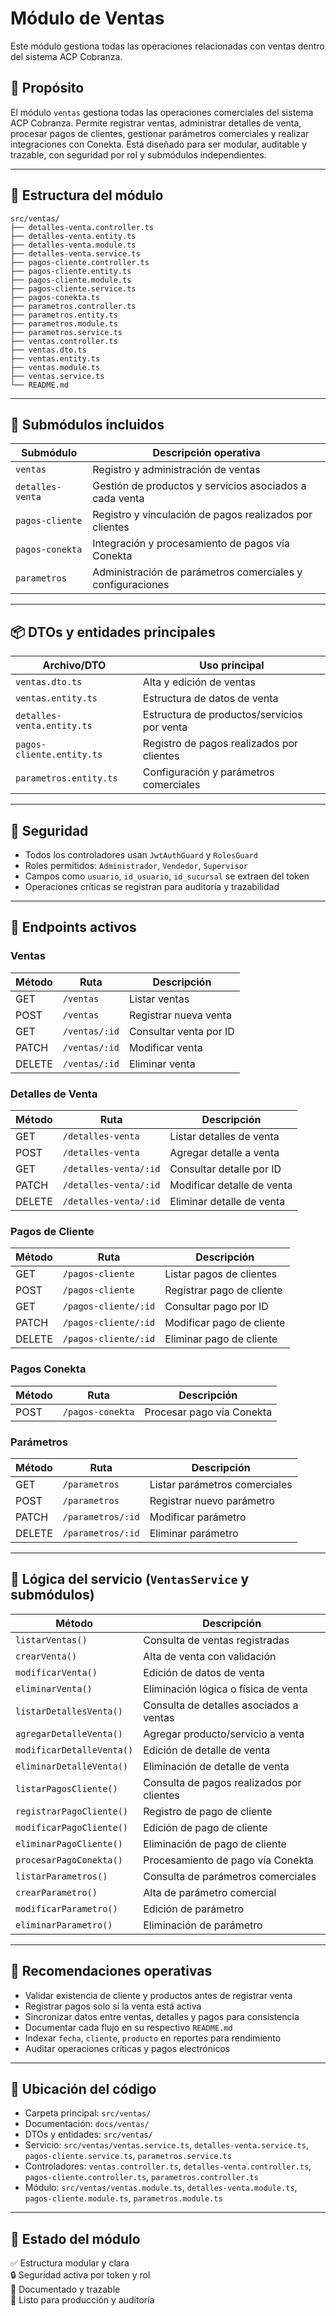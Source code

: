 # Módulo de Ventas

Este módulo gestiona todas las operaciones relacionadas con ventas dentro del sistema ACP Cobranza.
## 🧭 Propósito

El módulo `ventas` gestiona todas las operaciones comerciales del sistema ACP Cobranza. Permite registrar ventas, administrar detalles de venta, procesar pagos de clientes, gestionar parámetros comerciales y realizar integraciones con Conekta. Está diseñado para ser modular, auditable y trazable, con seguridad por rol y submódulos independientes.

---

## 📂 Estructura del módulo

```
src/ventas/
├── detalles-venta.controller.ts
├── detalles-venta.entity.ts
├── detalles-venta.module.ts
├── detalles-venta.service.ts
├── pagos-cliente.controller.ts
├── pagos-cliente.entity.ts
├── pagos-cliente.module.ts
├── pagos-cliente.service.ts
├── pagos-conekta.ts
├── parametros.controller.ts
├── parametros.entity.ts
├── parametros.module.ts
├── parametros.service.ts
├── ventas.controller.ts
├── ventas.dto.ts
├── ventas.entity.ts
├── ventas.module.ts
├── ventas.service.ts
└── README.md
```

---

## 🧩 Submódulos incluidos

| Submódulo            | Descripción operativa                                         |
|----------------------|---------------------------------------------------------------|
| `ventas`             | Registro y administración de ventas                           |
| `detalles-venta`     | Gestión de productos y servicios asociados a cada venta       |
| `pagos-cliente`      | Registro y vinculación de pagos realizados por clientes       |
| `pagos-conekta`      | Integración y procesamiento de pagos vía Conekta              |
| `parametros`         | Administración de parámetros comerciales y configuraciones    |

---

## 📦 DTOs y entidades principales

| Archivo/DTO                  | Uso principal                                         |
|------------------------------|-------------------------------------------------------|
| `ventas.dto.ts`              | Alta y edición de ventas                              |
| `ventas.entity.ts`           | Estructura de datos de venta                          |
| `detalles-venta.entity.ts`   | Estructura de productos/servicios por venta           |
| `pagos-cliente.entity.ts`    | Registro de pagos realizados por clientes             |
| `parametros.entity.ts`       | Configuración y parámetros comerciales                |

---

## 🔐 Seguridad

- Todos los controladores usan `JwtAuthGuard` y `RolesGuard`
- Roles permitidos: `Administrador`, `Vendedor`, `Supervisor`
- Campos como `usuario`, `id_usuario`, `id_sucursal` se extraen del token
- Operaciones críticas se registran para auditoría y trazabilidad

---

## 🔗 Endpoints activos

### Ventas

| Método | Ruta                   | Descripción                          |
|--------|------------------------|--------------------------------------|
| GET    | `/ventas`              | Listar ventas                        |
| POST   | `/ventas`              | Registrar nueva venta                |
| GET    | `/ventas/:id`          | Consultar venta por ID               |
| PATCH  | `/ventas/:id`          | Modificar venta                      |
| DELETE | `/ventas/:id`          | Eliminar venta                       |

### Detalles de Venta

| Método | Ruta                              | Descripción                          |
|--------|-----------------------------------|--------------------------------------|
| GET    | `/detalles-venta`                 | Listar detalles de venta             |
| POST   | `/detalles-venta`                 | Agregar detalle a venta              |
| GET    | `/detalles-venta/:id`             | Consultar detalle por ID             |
| PATCH  | `/detalles-venta/:id`             | Modificar detalle de venta           |
| DELETE | `/detalles-venta/:id`             | Eliminar detalle de venta            |

### Pagos de Cliente

| Método | Ruta                              | Descripción                          |
|--------|-----------------------------------|--------------------------------------|
| GET    | `/pagos-cliente`                  | Listar pagos de clientes             |
| POST   | `/pagos-cliente`                  | Registrar pago de cliente            |
| GET    | `/pagos-cliente/:id`              | Consultar pago por ID                |
| PATCH  | `/pagos-cliente/:id`              | Modificar pago de cliente            |
| DELETE | `/pagos-cliente/:id`              | Eliminar pago de cliente             |

### Pagos Conekta

| Método | Ruta                              | Descripción                          |
|--------|-----------------------------------|--------------------------------------|
| POST   | `/pagos-conekta`                  | Procesar pago vía Conekta            |

### Parámetros

| Método | Ruta                              | Descripción                          |
|--------|-----------------------------------|--------------------------------------|
| GET    | `/parametros`                     | Listar parámetros comerciales        |
| POST   | `/parametros`                     | Registrar nuevo parámetro            |
| PATCH  | `/parametros/:id`                 | Modificar parámetro                  |
| DELETE | `/parametros/:id`                 | Eliminar parámetro                   |

---

## 🧠 Lógica del servicio (`VentasService` y submódulos)

| Método                      | Descripción                                         |
|-----------------------------|-----------------------------------------------------|
| `listarVentas()`            | Consulta de ventas registradas                      |
| `crearVenta()`              | Alta de venta con validación                        |
| `modificarVenta()`          | Edición de datos de venta                           |
| `eliminarVenta()`           | Eliminación lógica o física de venta                |
| `listarDetallesVenta()`     | Consulta de detalles asociados a ventas             |
| `agregarDetalleVenta()`     | Agregar producto/servicio a venta                   |
| `modificarDetalleVenta()`   | Edición de detalle de venta                         |
| `eliminarDetalleVenta()`    | Eliminación de detalle de venta                     |
| `listarPagosCliente()`      | Consulta de pagos realizados por clientes           |
| `registrarPagoCliente()`    | Registro de pago de cliente                         |
| `modificarPagoCliente()`    | Edición de pago de cliente                          |
| `eliminarPagoCliente()`     | Eliminación de pago de cliente                      |
| `procesarPagoConekta()`     | Procesamiento de pago vía Conekta                   |
| `listarParametros()`        | Consulta de parámetros comerciales                  |
| `crearParametro()`          | Alta de parámetro comercial                         |
| `modificarParametro()`      | Edición de parámetro                                |
| `eliminarParametro()`       | Eliminación de parámetro                            |

---

## 🧠 Recomendaciones operativas

- Validar existencia de cliente y productos antes de registrar venta
- Registrar pagos solo si la venta está activa
- Sincronizar datos entre ventas, detalles y pagos para consistencia
- Documentar cada flujo en su respectivo `README.md`
- Indexar `fecha`, `cliente`, `producto` en reportes para rendimiento
- Auditar operaciones críticas y pagos electrónicos

---

## 📂 Ubicación del código

- Carpeta principal: `src/ventas/`
- Documentación: `docs/ventas/`
- DTOs y entidades: `src/ventas/`
- Servicio: `src/ventas/ventas.service.ts`, `detalles-venta.service.ts`, `pagos-cliente.service.ts`, `parametros.service.ts`
- Controladores: `ventas.controller.ts`, `detalles-venta.controller.ts`, `pagos-cliente.controller.ts`, `parametros.controller.ts`
- Módulo: `src/ventas/ventas.module.ts`, `detalles-venta.module.ts`, `pagos-cliente.module.ts`, `parametros.module.ts`

---

## 📌 Estado del módulo

✅ Estructura modular y clara  
🔒 Seguridad activa por token y rol  
📄 Documentado y trazable  
🧱 Listo para producción y auditoría
